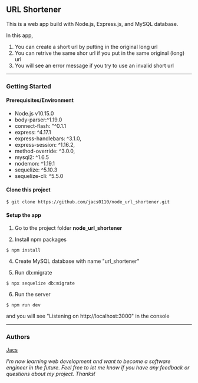 ## URL Shortener

This is a web app build with Node.js, Express.js, and MySQL database.

In this app,

1. You can create a short url by putting in the original long url
2. You can retrive the same shor url if you put in the same original (long) url
3. You will see an error message if you try to use an invalid short url

---
### Getting Started
#### Prerequisites/Environment
* Node.js v10.15.0
* body-parser:^1.19.0
* connect-flash: "^0.1.1
* express: ^4.17.1
* express-handlebars: ^3.1.0,
* express-session: ^1.16.2,
* method-override: ^3.0.0,
* mysql2: ^1.6.5
* nodemon: ^1.19.1
* sequelize: ^5.10.3
* sequelize-cli: ^5.5.0

#### Clone this project
```
$ git clone https://github.com/jacs0110/node_url_shortener.git
```
#### Setup the app

1. Go to the project folder **node_url_shortener**

2. Install npm packages
```
$ npm install
```

4. Create MySQL database with name "url_shortener"

5. Run db:migrate
```
$ npx sequelize db:migrate
```

6. Run the server
```
$ npm run dev
```
and you will see "Listening on http://localhost:3000" in the console

---
### Authors
[Jacs](https://github.com/jacs0110)

*I'm now learning web development and want to become a software engineer in the future. Feel free to let me know if you have any feedback or questions about my project. Thanks!*